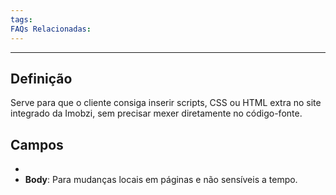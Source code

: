 ```yaml
---
tags:
FAQs Relacionadas:
---
```

---
## Definição

Serve para que o cliente consiga inserir scripts, CSS ou HTML extra no site integrado da Imobzi, sem precisar mexer diretamente no código-fonte.

## Campos

- 
- **Body**: Para mudanças locais em páginas e não sensíveis a tempo.